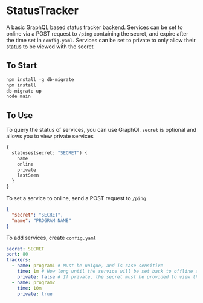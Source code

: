 # StatusTracker

A basic GraphQL based status tracker backend. Services can be set to online via a POST request to `/ping` containing the secret, and expire after the time set in `config.yaml`. Services can be set to private to only allow their status to be viewed with the secret

## To Start

```powershell
npm install -g db-migrate
npm install
db-migrate up
node main
```

## To Use

To query the status of services, you can use GraphQl. `secret` is optional and allows you to view private services

```graphql
{
  statuses(secret: "SECRET") {
    name
    online
    private
    lastSeen
  }
}
```

To set a service to online, send a POST request to `/ping`

```json
{
  "secret": "SECRET",
  "name": "PROGRAM NAME"
}
```

To add services, create `config.yaml`

```yaml
secret: SECRET
port: 80
trackers:
  - name: program1 # Must be unique, and is case sensitive
    time: 1m # How long until the service will be set back to offline after a ping
    private: false # If private, the secret must be provided to view the status of this service
  - name: program2
    time: 10m
    private: true
```
